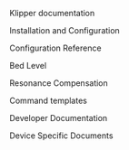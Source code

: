 Klipper documentation


Installation and Configuration


Configuration Reference


Bed Level


Resonance Compensation


Command templates


Developer Documentation


Device Specific Documents
